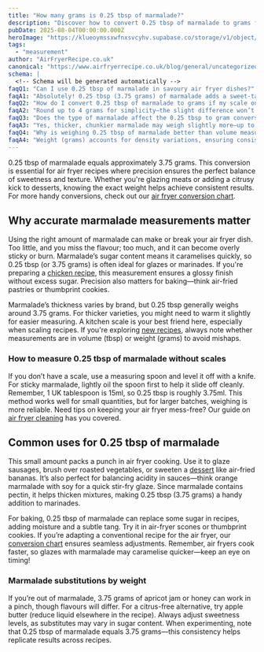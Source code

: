 ```yaml
---
title: "How many grams is 0.25 tbsp of marmalade?"
description: "Discover how to convert 0.25 tbsp of marmalade to grams for perfect air fryer recipes every time."
pubDate: 2025-08-04T00:00:00.000Z
heroImage: "https://klueoymssxwfnxsvcyhv.supabase.co/storage/v1/object/public/Shmucket/how-many-grams-is-0-25-tbsp-marmalade.webp"
tags:
  - "measurement"
author: "AirFryerRecipe.co.uk"
canonical: "https://www.airfryerrecipe.co.uk/blog/general/uncategorized/how-many-grams-is-0-25-tbsp-marmalade"
schema: |
  <!-- Schema will be generated automatically -->
faqQ1: "Can I use 0.25 tbsp of marmalade in savoury air fryer dishes?"
faqA1: "Absolutely! 0.25 tbsp (3.75 grams) of marmalade adds a sweet-tart balance to glazes for meats like chicken or pork. Mix it with mustard or soy sauce for a quick, flavourful coating. Just remember, air fryers intensify caramelisation, so brush it on towards the end of cooking to avoid burning."
faqQ2: "How do I convert 0.25 tbsp of marmalade to grams if my scale only shows whole numbers?"
faqA2: "Round up to 4 grams for simplicity—the slight difference won’t affect most recipes. For precision, use measuring spoons: 0.25 tbsp is ¼ of a level tablespoon (15ml total). If your marmalade is very thick, warm it slightly to measure more accurately."
faqQ3: "Does the type of marmalade affect the 0.25 tbsp to gram conversion?"
faqA3: "Yes, thicker, chunkier marmalade may weigh slightly more—up to 4 grams per 0.25 tbsp. Smooth varieties hover around 3.75 grams. When adapting recipes, consider texture: chunkier marmalade adds bulk, while smooth blends evenly."
faqQ4: "Why is weighing 0.25 tbsp of marmalade better than volume measurements?"
faqA4: "Weight (grams) accounts for density variations, ensuring consistency across brands. Volume (tbsp) can vary if marmalade is loosely or tightly packed. For air fryer recipes, where heat distribution matters, precise grams prevent over- or under-seasoning. A kitchen scale is a small investment for big accuracy."
---
```

<p>0.25 tbsp of marmalade equals approximately 3.75 grams. This conversion is essential for air fryer recipes where precision ensures the perfect balance of sweetness and texture. Whether you're glazing meats or adding a citrusy kick to desserts, knowing the exact weight helps achieve consistent results. For more handy conversions, check out our <a href=https://www.airfryerrecipe.co.uk/air-fryer-conversion-chart>air fryer conversion chart</a>.</p>  

<h2>Why accurate marmalade measurements matter</h2>  
<p>Using the right amount of marmalade can make or break your air fryer dish. Too little, and you miss the flavour; too much, and it can become overly sticky or burn. Marmalade’s sugar content means it caramelises quickly, so 0.25 tbsp (or 3.75 grams) is often ideal for glazes or marinades. If you're preparing a <a href=https://www.airfryerrecipe.co.uk/recipe-category/chicken>chicken recipe</a>, this measurement ensures a glossy finish without excess sugar. Precision also matters for baking—think air-fried pastries or thumbprint cookies.</p>  

<p>Marmalade’s thickness varies by brand, but 0.25 tbsp generally weighs around 3.75 grams. For thicker varieties, you might need to warm it slightly for easier measuring. A kitchen scale is your best friend here, especially when scaling recipes. If you're exploring <a href=https://www.airfryerrecipe.co.uk/recipes>new recipes</a>, always note whether measurements are in volume (tbsp) or weight (grams) to avoid mishaps.</p>  

<h3>How to measure 0.25 tbsp of marmalade without scales</h3>  
<p>If you don’t have a scale, use a measuring spoon and level it off with a knife. For sticky marmalade, lightly oil the spoon first to help it slide off cleanly. Remember, 1 UK tablespoon is 15ml, so 0.25 tbsp is roughly 3.75ml. This method works well for small quantities, but for larger batches, weighing is more reliable. Need tips on keeping your air fryer mess-free? Our guide on <a href=https://www.airfryerrecipe.co.uk/air-fryer-cleaner>air fryer cleaning</a> has you covered.</p>  

<h2>Common uses for 0.25 tbsp of marmalade</h2>  
<p>This small amount packs a punch in air fryer cooking. Use it to glaze sausages, brush over roasted vegetables, or sweeten a <a href=https://www.airfryerrecipe.co.uk/recipe-category/dessert>dessert</a> like air-fried bananas. It’s also perfect for balancing acidity in sauces—think orange marmalade with soy for a quick stir-fry glaze. Since marmalade contains pectin, it helps thicken mixtures, making 0.25 tbsp (3.75 grams) a handy addition to marinades.</p>  

<p>For baking, 0.25 tbsp of marmalade can replace some sugar in recipes, adding moisture and a subtle tang. Try it in air-fryer scones or thumbprint cookies. If you’re adapting a conventional recipe for the air fryer, our <a href=https://www.airfryerrecipe.co.uk/air-fryer-conversion-chart>conversion chart</a> ensures seamless adjustments. Remember, air fryers cook faster, so glazes with marmalade may caramelise quicker—keep an eye on timing!</p>  

<h3>Marmalade substitutions by weight</h3>  
<p>If you’re out of marmalade, 3.75 grams of apricot jam or honey can work in a pinch, though flavours will differ. For a citrus-free alternative, try apple butter (reduce liquid elsewhere in the recipe). Always adjust sweetness levels, as substitutes may vary in sugar content. When experimenting, note that 0.25 tbsp of marmalade equals 3.75 grams—this consistency helps replicate results across recipes.</p>
